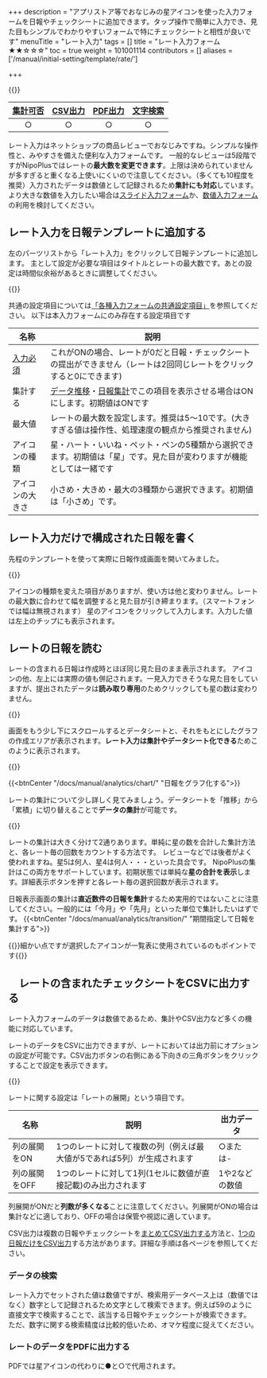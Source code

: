 +++
description = "アプリストア等でおなじみの星アイコンを使った入力フォームを日報やチェックシートに追加できます。タップ操作で簡単に入力でき、見た目もシンプルでわかりやすいフォームで特にチェックシートと相性が良いです"
menuTitle = "レート入力"
tags = []
title = "レート入力フォーム★★☆☆☆"
toc = true
weight = 101001114
contributors = []
aliases = ['/manual/initial-setting/template/rate/']

+++

{{<icatch filename="input-rating" msg="レビューでおなじみ ☆☆★★★風な入力" title="レート入力フォーム" fontsize="30px" alice="ok" >}}

|[集計可否](/docs/manual/analytics/)|[CSV出力](/docs/manual/analytics/csv/)|[PDF出力](/docs/manual/read-report/pdf/)|[文字検索](/docs/manual/read-report/list/)|
|:---:|:---:|:---:|:---:|
|○|○|○|○|

レート入力はネットショップの商品レビューでおなじみですね。シンプルな操作性と、みやすさを備えた便利な入力フォームです。
一般的なレビューは5段階ですがNipoPlusではレートの**最大数を変更できます**。上限は決められていませんが多すぎると重くなる上使いにくいので注意してください。（多くても10程度を推奨）入力されたデータは数値として記録されるため**集計にも対応**しています。
より大きな数値を入力したい場合は[スライド入力フォーム](/docs/manual/initial-setting/template/step/)か、[数値入力フォーム](/docs/manual/initial-setting/template/math/)の利用を検討してください。

## レート入力を日報テンプレートに追加する

左のパーツリストから「レート入力」をクリックして日報テンプレートに追加します。
主として設定が必要な項目はタイトルとレートの最大数です。あとの設定は時間似余裕があるときに調整してください。

{{<appscreen filename="rate-template-edit" title="レート入力のみで構成された日報テンプレートの作成画面"  >}}

共通の設定項目については[「各種入力フォームの共通設定項目」](/docs/manual/initial-setting/template/make/#common_setting)を参照してください。
以下は本入力フォームにのみ存在する設定項目です

|名称|説明|
|---|---|
|[入力必須](/tips/required/)|これがONの場合、レートが0だと日報・チェックシートの提出ができません（レートは2回同じレートをクリックすると0にできます)|
|集計する|[データ推移](/docs/manual/analytics/list/)・[日報集計](/docs/manual/analytics/transition/)でこの項目を表示させる場合はONにします。初期値はONです|
|最大値|レートの最大数を設定します。推奨は5〜10です。(大きすぎる値は操作性、処理速度の観点から推奨されません)|
|アイコンの種類|星・ハート・いいね・ペット・ペンの5種類から選択できます。初期値は「星」です。見た目が変わりますが機能としては一緒です|
|アイコンの大きさ|小さめ・大きめ・最大の3種類から選択できます。初期値は「小さめ」です。|

## レート入力だけで構成された日報を書く

先程のテンプレートを使って実際に日報作成画面を開いてみました。

{{<appscreen filename="input" title="レートはタップ操作で簡単に入力が可能です。見た目も視覚的にわかりやすく便利です"  >}}

アイコンの種類を変えた項目がありますが、使い方は他と変わりません。レートの最大数に合わせて幅を調整すると見た目が引き締まります。（スマートフォンでは幅は無視されます）
星のアイコンをクリックして入力します。入力した値は左上のチップにも表示されます。

## レートの日報を読む

レートの含まれる日報は作成時とほぼ同じ見た目のまま表示されます。
アイコンの他、左上には実際の値も併記されます。一見入力できそうな見た目をしていますが、提出されたデータは**読み取り専用**のためクリックしても星の数は変わりません。

{{<appscreen filename="post" title="レート入力フォームを含んだチェックシートの受信画面"  >}}

画面をもう少し下にスクロールするとデータシートと、それをもとにしたグラフの作成エリアが表示されます。**レート入力は集計やデータシート化できる**ためこのように表示されます。

{{<appscreen filename="make-charts" title="日報に含まれるレートのデータを使って円グラフや折れ線グラフを作成できます"  >}}

{{<btnCenter "/docs/manual/analytics/chart/" "日報をグラフ化する">}}

レートの集計について少し詳しく見てみましょう。データシートを「推移」から「累積」に切り替えることで**データの集計**が可能です。

{{<appscreen filename="total" title="レートの数を合計します。レート毎に分けた集計も可能"  >}}

レートの集計は大きく分けて2通りあります。単純に星の数を合計した集計方法と、各レート毎の回数をカウントする方法です。
レビューなどでは後者がよく使われますね。星5は何人、星4は何人・・・といった具合です。
NipoPlusの集計はこの両方をサポートしています。初期状態では単純な**星の合計を表示**します。詳細表示ボタンを押すと各レート毎の選択回数が表示されます。

日報表示画面の集計は**直近数件の日報を集計**するため実用的ではないことに注意してください。一般的には「今月」や「先月」といった単位で集計したいはずです。
{{<btnCenter "/docs/manual/analytics/transition/" "期間指定して日報を集計する">}}


{{<alice pos="right" icon="here">}}細かい点ですが選択したアイコンが一覧表に使用されているのもポイントです{{</alice>}}

## 　レートの含まれたチェックシートをCSVに出力する

レート入力フォームのデータは数値であるため、集計やCSV出力など多くの機能に対応しています。

レートのデータをCSVに出力できますが、レートにおいては出力前にオプションの設定が可能です。CSV出力ボタンの右側にある下向きの三角ボタンをクリックすることで設定を表示できます。

{{<appscreen filename="csvsetting" title="CSV出力前の設定画面（レート）は列展開のON/OFFが選べます。"  >}}

レートに関する設定は「レートの展開」という項目です。

|名称|説明|出力データ|
|---|---|---|
|列の展開をON|1つのレートに対して複数の列（例えば最大値が5であれば5列）が生成されます|○または-|
|列の展開をOFF|1つのレートに対して1列(1セルに数値が直接記載)のみ出力されます|1や2などの数値|

列展開がONだと**列数が多くなる**ことに注意してください。列展開がONの場合は集計などに適しており、OFFの場合は保管や視認に適しています。

CSV出力は複数の日報やチェックシートを[まとめてCSV出力する](/docs/manual/analytics/csv/)方法と、[1つの日報だけをCSV出力](/docs/manual/read-report/csv/)する方法があります。詳細な手順は各ページを参照してください。

### データの検索

レート入力でセットされた値は数値ですが、検索用データベース上は（数値ではなく）数字として記録されるため文字として検索できます。例えば59のように直接文字で検索することで、該当する日報やチェックシートが検索できます。
ただ、数字に関する検索精度は比較的低いため、オマケ程度に捉えてください。

### レートのデータをPDFに出力する

PDFでは星アイコンの代わりに●と○で代用されます。
